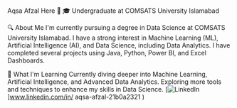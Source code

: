 Aqsa Afzal Here 👋
🎓 Undergraduate at COMSATS University Islamabad

🔍 About Me
I'm currently pursuing a degree in Data Science at COMSATS University Islamabad.
I have a strong interest in Machine Learning (ML), Artificial Intelligence (AI), and Data Science, including Data Analytics.
I have completed several projects using Java, Python, Power BI, and Excel Dashboards.

🌱 What I'm Learning
Currently diving deeper into Machine Learning, Artificial Intelligence, and Advanced Data Analytics.
Exploring more tools and techniques to enhance my skills in Data Science.
[![LinkedIn](https://img.shields.io/badge/LinkedIn-%40YourLinkedInUsername-%230077B5?style=flat&logo=linkedin&logoColor=white)]www.linkedin.com/in/
aqsa-afzal-21b0a2321
)

